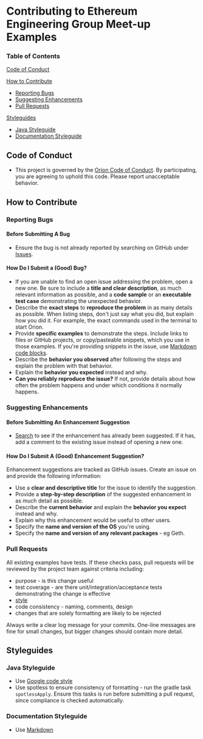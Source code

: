 # Contributing to Ethereum Engineering Group Meet-up Examples

### Table of Contents

[Code of Conduct](#code-of-conduct)

[How to Contribute](#how-to-contribute)

* [Reporting Bugs](#reporting-bugs)
* [Suggesting Enhancements](#suggesting-enhancements)
* [Pull Requests](#pull-requests)

[Styleguides](#styleguides)

* [Java Styleguide](#java-styleguide)
* [Documentation Styleguide](#documentation-styleguide)

## Code of Conduct
* This project is governed by the [Orion Code of Conduct](CODE_OF_CONDUCT.md). By participating, 
you are agreeing to uphold this code. Please report unacceptable behavior.
## How to Contribute

### Reporting Bugs
#### Before Submitting A Bug 
* Ensure the bug is not already reported by searching on GitHub under 
[Issues](https://github.com/consensys/orion/issues).
#### How Do I Submit a (Good) Bug?
* If you are unable to find an open issue addressing the problem, open a new one. Be sure to include a 
**title and clear description**, as much relevant information as possible, and a **code sample** or 
an **executable test case** demonstrating the unexpected behavior.
* Describe the **exact steps** to **reproduce the problem** in as many details as possible. When 
listing steps, don't just say what you did, but explain how you did it. For example, the exact 
commands used in the terminal to start Orion. 
* Provide **specific examples** to demonstrate the steps. Include links to files or GitHub projects, or 
copy/pasteable snippets, which you use in those examples. If you're providing snippets in the issue, 
use [Markdown code blocks](https://help.github.com/articles/getting-started-with-writing-and-formatting-on-github/).
* Describe the **behavior you observed** after following the steps and explain the 
problem with that behavior.
* Explain the **behavior you expected** instead and why.
* **Can you reliably reproduce the issue?** If not, provide details about how often the problem 
happens and under which conditions it normally happens.

### Suggesting Enhancements
#### Before Submitting An Enhancement Suggestion
* [Search](https://github.com/consensys/orion/issues) to see if the enhancement has already been 
suggested. If it has, add a comment to the existing issue instead of opening a new one.

#### How Do I Submit A (Good) Enhancement Suggestion?
Enhancement suggestions are tracked as GitHub issues. Create an issue on and provide 
the following information:

* Use a **clear and descriptive title** for the issue to identify the suggestion.
* Provide a **step-by-step description** of the suggested enhancement in as much detail as possible.
* Describe the **current behavior** and explain the **behavior you expect** instead and why.
* Explain why this enhancement would be useful to other users.
* Specify the **name and version of the OS** you're using.
* Specify the **name and version of any relevant packages** - eg Geth.

### Pull Requests
All existing examples have tests. If these checks pass, pull requests will be reviewed by the project team against criteria including:
* purpose - is this change useful
* test coverage - are there unit/integration/acceptance tests demonstrating the change is effective
* [style](#java-styleguide)
* code consistency - naming, comments, design
* changes that are solely formatting are likely to be rejected

Always write a clear log message for your commits. One-line messages are fine for small changes, but 
bigger changes should contain more detail.
## Styleguides
### Java Styleguide
* Use [Google code style](https://google.github.io/styleguide/javaguide.html)
* Use spotless to ensure consistency of formatting - run the gradle task `spotlessApply`. 
Ensure this tasks is run before submitting a pull request, since compliance is checked automatically.
### Documentation Styleguide
* Use [Markdown](https://daringfireball.net/projects/markdown)
